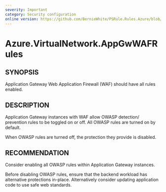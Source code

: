 ```yaml
---
severity: Important
category: Security configuration
online version: https://github.com/BernieWhite/PSRule.Rules.Azure/blob/master/docs/rules/en/Azure.VirtualNetwork.AppGwWAFRules.md
---
```


# Azure.VirtualNetwork.AppGwWAFRules

## SYNOPSIS

Application Gateway Web Application Firewall (WAF) should have all rules enabled.

## DESCRIPTION

Application Gateway instances with WAF allow OWASP detection/ prevention rules to be toggled on or off.
All OWASP rules are turned on by default.

When OWASP rules are turned off, the protection they provide is disabled.

## RECOMMENDATION

Consider enabling all OWASP rules within Application Gateway instances.

Before disabling OWASP rules, ensure that the backend workload has alternative protections in-place.
Alternatively consider updating application code to use safe web standards.
